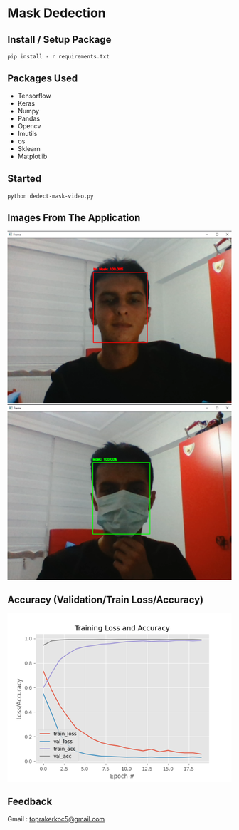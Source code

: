 # Mask Dedection

## Install / Setup Package

```
pip install - r requirements.txt
```

## Packages Used
  - Tensorflow
  - Keras
  - Numpy
  - Pandas
  - Opencv
  - Imutils
  - os
  - Sklearn
  - Matplotlib

## Started

```
python dedect-mask-video.py
```

## Images From The Application

![](https://github.com/Melihemin/mask-dedection/blob/main/screenshot/nomask.png)
![](https://github.com/Melihemin/mask-dedection/blob/main/screenshot/mask.png)

## Accuracy (Validation/Train Loss/Accuracy)

![](https://github.com/Melihemin/mask-dedection/blob/main/plot.png)

## Feedback
Gmail : toprakerkoc5@gmail.com
